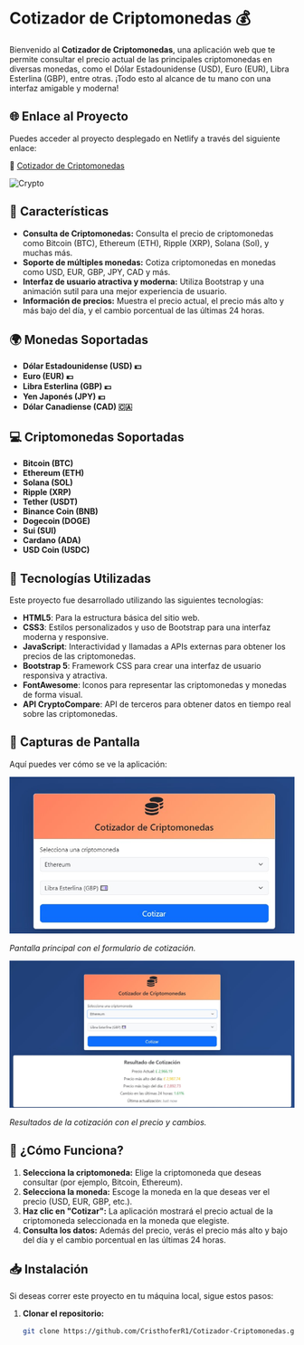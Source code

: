 # Cotizador de Criptomonedas 💰

Bienvenido al **Cotizador de Criptomonedas**, una aplicación web que te permite consultar el precio actual de las principales criptomonedas en diversas monedas, como el Dólar Estadounidense (USD), Euro (EUR), Libra Esterlina (GBP), entre otras. ¡Todo esto al alcance de tu mano con una interfaz amigable y moderna!

## 🌐 Enlace al Proyecto

Puedes acceder al proyecto desplegado en Netlify a través del siguiente enlace:

🔗 [Cotizador de Criptomonedas](https://cotizadorcriptosv.netlify.app/views/)

![Crypto](https://i.pinimg.com/736x/d2/aa/10/d2aa10658102d328859d6758b836dbeb.jpg)


## 🚀 Características

- **Consulta de Criptomonedas:** Consulta el precio de criptomonedas como Bitcoin (BTC), Ethereum (ETH), Ripple (XRP), Solana (Sol), y muchas más.
- **Soporte de múltiples monedas:** Cotiza criptomonedas en monedas como USD, EUR, GBP, JPY, CAD y más.
- **Interfaz de usuario atractiva y moderna:** Utiliza Bootstrap y una animación sutil para una mejor experiencia de usuario.
- **Información de precios:** Muestra el precio actual, el precio más alto y más bajo del día, y el cambio porcentual de las últimas 24 horas.

## 🌍 Monedas Soportadas

- **Dólar Estadounidense (USD) 💵**
- **Euro (EUR) 💶**
- **Libra Esterlina (GBP) 💷**
- **Yen Japonés (JPY) 💴**
- **Dólar Canadiense (CAD) 🇨🇦**

## 💻 Criptomonedas Soportadas

- **Bitcoin (BTC)**
- **Ethereum (ETH)**
- **Solana (SOL)**
- **Ripple (XRP)**
- **Tether (USDT)**
- **Binance Coin (BNB)**
- **Dogecoin (DOGE)**
- **Sui (SUI)**
- **Cardano (ADA)**
- **USD Coin (USDC)**

## 🔧 Tecnologías Utilizadas

Este proyecto fue desarrollado utilizando las siguientes tecnologías:

- **HTML5**: Para la estructura básica del sitio web.
- **CSS3**: Estilos personalizados y uso de Bootstrap para una interfaz moderna y responsive.
- **JavaScript**: Interactividad y llamadas a APIs externas para obtener los precios de las criptomonedas.
- **Bootstrap 5**: Framework CSS para crear una interfaz de usuario responsiva y atractiva.
- **FontAwesome**: Iconos para representar las criptomonedas y monedas de forma visual.
- **API CryptoCompare**: API de terceros para obtener datos en tiempo real sobre las criptomonedas.

## 📸 Capturas de Pantalla

Aquí puedes ver cómo se ve la aplicación:

![Screenshot1](https://github.com/CristhoferR1/Cotizador-Criptomonedas/blob/main/CriptoCompare/Demo/Captura%20de%20pantalla%202025-01-06%20124748.jpg?raw=true)

*Pantalla principal con el formulario de cotización.*

![Screenshot2](https://github.com/CristhoferR1/Cotizador-Criptomonedas/blob/main/CriptoCompare/Demo/full.jpg?raw=true)

*Resultados de la cotización con el precio y cambios.*

## 🚀 ¿Cómo Funciona?

1. **Selecciona la criptomoneda:** Elige la criptomoneda que deseas consultar (por ejemplo, Bitcoin, Ethereum).
2. **Selecciona la moneda:** Escoge la moneda en la que deseas ver el precio (USD, EUR, GBP, etc.).
3. **Haz clic en "Cotizar":** La aplicación mostrará el precio actual de la criptomoneda seleccionada en la moneda que elegiste.
4. **Consulta los datos:** Además del precio, verás el precio más alto y bajo del día y el cambio porcentual en las últimas 24 horas.

## 📥 Instalación

Si deseas correr este proyecto en tu máquina local, sigue estos pasos:

1. **Clonar el repositorio:**
   ```bash
   git clone https://github.com/CristhoferR1/Cotizador-Criptomonedas.git
